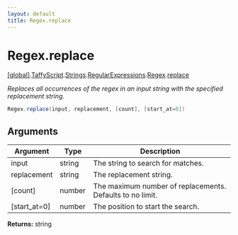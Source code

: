 ```yaml
---
layout: default
title: Regex.replace
---
```


# Regex.replace

[\[global\]]({{site.baseurl}}/docs/).[TaffyScript]({{site.baseurl}}/docs/TaffyScript/).[Strings]({{site.baseurl}}/docs/TaffyScript/Strings/).[RegularExpressions]({{site.baseurl}}/docs/TaffyScript/Strings/RegularExpressions/).[Regex]({{site.baseurl}}/docs/TaffyScript/Strings/RegularExpressions/Regex/).[replace]({{site.baseurl}}/docs/TaffyScript/Strings/RegularExpressions/Regex/replace/)

_Replaces all occurrences of the regex in an input string with the specified replacement string._

```cs
Regex.replace(input, replacement, [count], [start_at=0])
```

## Arguments

<table>
  <col width="15%">
  <col width="15%">
  <thead>
    <tr>
      <th>Argument</th>
      <th>Type</th>
      <th>Description</th>
    </tr>
  </thead>
  <tbody>
    <tr>
      <td>input</td>
      <td>string</td>
      <td>The string to search for matches.</td>
    </tr>
    <tr>
      <td>replacement</td>
      <td>string</td>
      <td>The replacement string.</td>
    </tr>
    <tr>
      <td>[count]</td>
      <td>number</td>
      <td>The maximum number of replacements. Defaults to no limit.</td>
    </tr>
    <tr>
      <td>[start_at=0]</td>
      <td>number</td>
      <td>The position to start the search.</td>
    </tr>
  </tbody>
</table>

**Returns:** string
